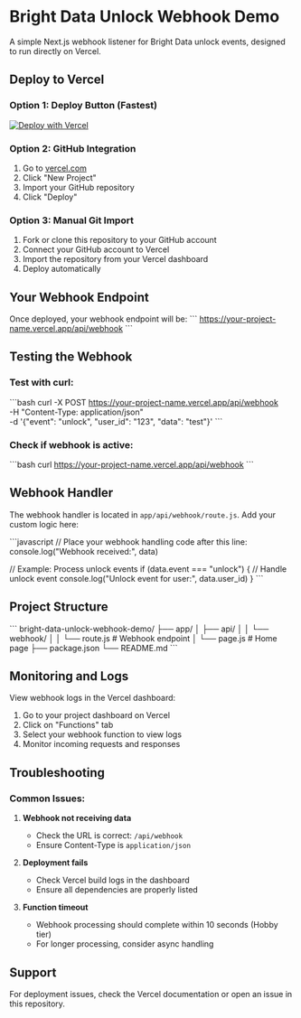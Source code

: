 # Bright Data Unlock Webhook Demo

A simple Next.js webhook listener for Bright Data unlock events, designed to run directly on Vercel.

## Deploy to Vercel

### Option 1: Deploy Button (Fastest)

[![Deploy with Vercel](https://vercel.com/button)](https://vercel.com/new/clone?repository-url=https://github.com/yourusername/bright-data-unlock-webhook-demo)

### Option 2: GitHub Integration

1. Go to [vercel.com](https://vercel.com)
2. Click "New Project"
3. Import your GitHub repository
4. Click "Deploy"

### Option 3: Manual Git Import

1. Fork or clone this repository to your GitHub account
2. Connect your GitHub account to Vercel
3. Import the repository from your Vercel dashboard
4. Deploy automatically

## Your Webhook Endpoint

Once deployed, your webhook endpoint will be:
\`\`\`
https://your-project-name.vercel.app/api/webhook
\`\`\`

## Testing the Webhook

### Test with curl:
\`\`\`bash
curl -X POST https://your-project-name.vercel.app/api/webhook \
  -H "Content-Type: application/json" \
  -d '{"event": "unlock", "user_id": "123", "data": "test"}'
\`\`\`

### Check if webhook is active:
\`\`\`bash
curl https://your-project-name.vercel.app/api/webhook
\`\`\`

## Webhook Handler

The webhook handler is located in `app/api/webhook/route.js`. Add your custom logic here:

\`\`\`javascript
// Place your webhook handling code after this line:
console.log("Webhook received:", data)

// Example: Process unlock events
if (data.event === "unlock") {
  // Handle unlock event
  console.log("Unlock event for user:", data.user_id)
}
\`\`\`

## Project Structure

\`\`\`
bright-data-unlock-webhook-demo/
├── app/
│   ├── api/
│   │   └── webhook/
│   │       └── route.js      # Webhook endpoint
│   └── page.js               # Home page
├── package.json
└── README.md
\`\`\`

## Monitoring and Logs

View webhook logs in the Vercel dashboard:
1. Go to your project dashboard on Vercel
2. Click on "Functions" tab
3. Select your webhook function to view logs
4. Monitor incoming requests and responses

## Troubleshooting

### Common Issues:

1. **Webhook not receiving data**
   - Check the URL is correct: `/api/webhook`
   - Ensure Content-Type is `application/json`

2. **Deployment fails**
   - Check Vercel build logs in the dashboard
   - Ensure all dependencies are properly listed

3. **Function timeout**
   - Webhook processing should complete within 10 seconds (Hobby tier)
   - For longer processing, consider async handling

## Support

For deployment issues, check the Vercel documentation or open an issue in this repository.
